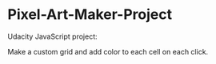 # Pixel-Art-Maker-Project

Udacity JavaScript project:

Make a custom grid and add color to each cell on each click.
